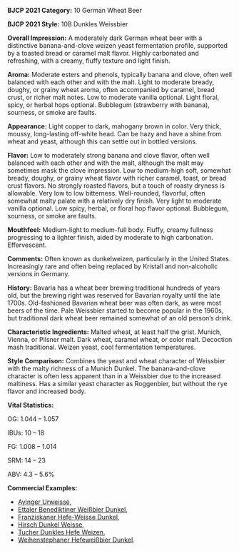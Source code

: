 <b>BJCP 2021 Category:</b> 10 German Wheat Beer

<b>BJCP 2021 Style:</b> 10B Dunkles Weissbier

<b>Overall Impression:</b> A moderately dark German wheat beer
with a distinctive banana-and-clove weizen yeast fermentation
profile, supported by a toasted bread or caramel malt flavor.
Highly carbonated and refreshing, with a creamy, fluffy texture
and light finish.

<b>Aroma:</b> Moderate esters and phenols, typically banana and
clove, often well balanced with each other and with the malt.
Light to moderate bready, doughy, or grainy wheat aroma,
often accompanied by caramel, bread crust, or richer malt
notes. Low to moderate vanilla optional. Light floral, spicy, or
herbal hops optional. Bubblegum (strawberry with banana),
sourness, or smoke are faults.

<b>Appearance:</b> Light copper to dark, mahogany brown in color.
Very thick, moussy, long-lasting off-white head. Can be hazy
and have a shine from wheat and yeast, although this can settle
out in bottled versions.

<b>Flavor:</b> Low to moderately strong banana and clove flavor,
often well balanced with each other and with the malt,
although the malt may sometimes mask the clove impression.
Low to medium-high soft, somewhat bready, doughy, or grainy
wheat flavor with richer caramel, toast, or bread crust flavors.
No strongly roasted flavors, but a touch of roasty dryness is
allowable. Very low to low bitterness. Well-rounded, flavorful,
often somewhat malty palate with a relatively dry finish. Very
light to moderate vanilla optional. Low spicy, herbal, or floral
hop flavor optional. Bubblegum, sourness, or smoke are faults.

<b>Mouthfeel:</b> Medium-light to medium-full body. Fluffy,
creamy fullness progressing to a lighter finish, aided by
moderate to high carbonation. Effervescent.

<b>Comments:</b> Often known as dunkelweizen, particularly in the
United States. Increasingly rare and often being replaced by
Kristall and non-alcoholic versions in Germany.

<b>History:</b> Bavaria has a wheat beer brewing traditional
hundreds of years old, but the brewing right was reserved for
Bavarian royalty until the late 1700s. Old-fashioned Bavarian
wheat beer was often dark, as were most beers of the time. Pale
Weissbier started to become popular in the 1960s, but
traditional dark wheat beer remained somewhat of an old
person’s drink.

<b>Characteristic Ingredients:</b> Malted wheat, at least half the
grist. Munich, Vienna, or Pilsner malt. Dark wheat, caramel
wheat, or color malt. Decoction mash traditional. Weizen yeast,
cool fermentation temperatures.

<b>Style Comparison:</b> Combines the yeast and wheat character
of Weissbier with the malty richness of a Munich Dunkel. The
banana-and-clove character is often less apparent than in a
Weissbier due to the increased maltiness. Has a similar yeast
character as Roggenbier, but without the rye flavor and
increased body.

<b>Vital Statistics:</b>

OG: 1.044 – 1.057

IBUs: 10 – 18

FG: 1.008 – 1.014

SRM: 14 – 23

ABV: 4.3 – 5.6%

<b>Commercial Examples:</b>
- [Ayinger Urweisse](https://untappd.com/b/ayinger-privatbrauerei-ayinger-urweisse/24679),
- [Ettaler Benediktiner Weißbier Dunkel](https://untappd.com/b/benediktiner-weissbrau-benediktiner-weissbier-dunkel/585552),
- [Franziskaner Hefe-Weisse Dunkel](https://untappd.com/b/spaten-franziskaner-lowenbrau-gruppe-franziskaner-premium-weissbier-dunkel/4519),
- [Hirsch Dunkel Weisse](https://untappd.com/b/hirsch-brauerei-honer-hirsch-dunkle-hefe-weisse/585572),
- [Tucher Dunkles Hefe Weizen](https://untappd.com/b/tucher-brau-radeberger-gruppe-tucher-dunkles-hefe-weizen/2661),
- [Weihenstephaner Hefeweißbier Dunkel](https://untappd.com/b/bayerische-staatsbrauerei-weihenstephan-weihenstephaner-hefeweissbier-dunkel/6273).
